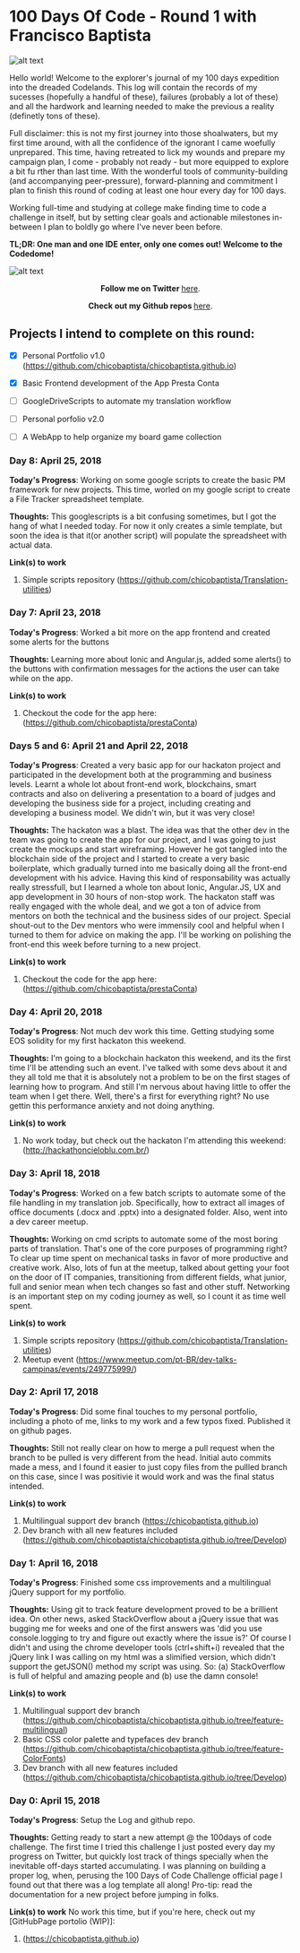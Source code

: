 # 100 Days Of Code - Round 1 with Francisco Baptista

![alt text](computer-map.jpg "Coding Expedition!")


Hello world! Welcome to the explorer's journal of my 100 days expedition into the dreaded Codelands. This log will contain the records of my sucesses (hopefully a handful of these), failures (probably a lot of these) and all the hardwork and learning needed to make the previous a reality (definetly tons of these).

Full disclaimer: this is not my first journey into those shoalwaters, but my first time around, with all the confidence of the ignorant I came woefully unprepared. This time, having retreated to lick my wounds and prepare my campaign plan, I come - probably not ready - but more equipped to explore a bit fu 	rther than last time.
With the wonderful tools of community-building (and accompanying peer-pressure), forward-planning and commitment I plan to finish this round of coding at least one hour every day for 100 days.

Working full-time and studying at college make finding time to code a challenge in itself, but by setting clear goals and actionable milestones in-between I plan to boldly go where I've never been before.

**TL;DR: One man and one IDE enter, only one comes out! Welcome to the Codedome!** 

![alt text](ID_ChikoBiologo.jpg "Coding Expedition!! \o/")

<p align="center"><b>Follow me on Twitter </b><a href="http://www.twitter.com/">here</a>.</p>

<p align="center"><b>Check out my Github repos </b><a href="https://github.com/chicobaptista">here</a>.</p>

## Projects I intend to complete on this round:

- [x] Personal Portfolio v1.0 (https://github.com/chicobaptista/chicobaptista.github.io)
- [x] Basic Frontend development of the App Presta Conta
- [ ] GoogleDriveScripts to automate my translation workflow
- [ ] Personal porfolio v2.0
- [ ] A WebApp to help organize my board game collection


### Day 8: April 25, 2018

**Today's Progress**: Working on some google scripts to create the basic PM framework for new projects. This time, worled on my google script to create a File Tracker spreadsheet template.

**Thoughts:** This googlescripts is a bit confusing sometimes, but I got the hang of what I needed today. For now it only creates a simle template, but soon the idea is that it(or another script) will populate the spreadsheet with actual data.


**Link(s) to work** 
1. Simple scripts repository (https://github.com/chicobaptista/Translation-utilities)


### Day 7: April 23, 2018

**Today's Progress**: Worked a bit more on the app frontend and created some alerts for the buttons

**Thoughts:** Learning more about Ionic and Angular.js, added some alerts() to the buttons with confirmation messages for the actions the user can take while on the app.


**Link(s) to work** 
1. Checkout the code for the app here: (https://github.com/chicobaptista/prestaConta)


### Days 5 and 6: April 21 and April 22, 2018

**Today's Progress**: Created a very basic app for our hackaton project and participated in the development both at the programming and business levels. Learnt a whole lot about front-end work, blockchains, smart contracts and also on delivering a presentation to a board of judges and developing the business side for a project, including creating and developing a business model. We didn't win, but it was very close!

**Thoughts:** The hackaton was a blast. The idea was that the other dev in the team was going to create the app for our project, and I was going to just create the mockups and start wireframing. However he got tangled into the blockchain side of the project and I started to create a very basic boilerplate, which gradually turned into me basically doing all the front-end development with his advice. Having this kind of responsability was actually really stressfull, but I learned a whole ton about Ionic, Angular.JS, UX and app development in 30 hours of non-stop work. The hackaton staff was really engaged with the whole deal, and we got a ton of advice from mentors on both the technical and the business sides of our project. Special shout-out to the Dev mentors who were immensily cool and helpful when I turned to them for advice on making the app. I'll be working on polishing the front-end this week before turning to a new project.


**Link(s) to work** 
1. Checkout the code for the app here: (https://github.com/chicobaptista/prestaConta)


### Day 4: April 20, 2018

**Today's Progress**: Not much dev work this time. Getting studying some EOS solidity for my first hackaton this weekend.

**Thoughts:** I'm going to a blockchain hackaton this weekend, and its the first time I'll be attending  such an event. I've talked with some devs about it and they all told me that it is absolutely not a problem to be on the first stages of learning how to program. And still I'm nervous about having little to offer the team when I get there. Well, there's a first for everything right? No use gettin this performance anxiety and not doing anything.


**Link(s) to work** 
1. No work today, but check out the hackaton I'm attending this weekend: (http://hackathoncieloblu.com.br/)


### Day 3: April 18, 2018

**Today's Progress**: Worked on a few batch scripts to automate some of the file handling in my translation job. Specifically, how to extract all images of office documents (.docx and .pptx) into a designated folder. Also, went into a dev career meetup.

**Thoughts:** Working on cmd scripts to automate some of the most boring parts of translation. That's one of the core purposes of programming right? To clear up time spent on mechanical tasks in favor of more productive and creative work. Also, lots of fun at the meetup, talked about getting your foot on the door of IT companies, transitioning from different fields, what junior, full and senior mean when tech changes so fast and other stuff. Networking is an important step on my coding journey as well, so I count it as time well spent.


**Link(s) to work** 
1. Simple scripts repository (https://github.com/chicobaptista/Translation-utilities)
2. Meetup event (https://www.meetup.com/pt-BR/dev-talks-campinas/events/249775999/)


### Day 2: April 17, 2018

**Today's Progress**: Did some final touches to my personal portfolio, including a photo of me, links to my work and a few typos fixed. Published it on github pages.

**Thoughts:** Still not really clear on how to merge a pull request when the branch to be pulled is very different from the head. Initial auto commits made a mess, and I found it easier to just copy files from the pullled branch on this case, since I was positivie it would work and was the final status intended.

**Link(s) to work** 
1. Multilingual support dev branch (https://chicobaptista.github.io)
2. Dev branch with all new features included (https://github.com/chicobaptista/chicobaptista.github.io/tree/Develop)


### Day 1: April 16, 2018

**Today's Progress**: Finished some css improvements and a multilingual jQuery support for my portfolio.

**Thoughts:** Using git to track feature development proved to be a brillient idea. On other news, asked StackOverflow about a jQuery issue that was bugging me for weeks and one of the first answers was 'did you use console.logging to try and figure out exactly where the issue is?' Of course I didn't and using the chrome developer tools (ctrl+shift+i) revealed that the jQuery link I was calling on my html was a slimified version, which didn't support the getJSON() method my script was using. So: (a) StackOverflow is full of helpful and amazing people and (b) use the damn console!

**Link(s) to work** 
1. Multilingual support dev branch (https://github.com/chicobaptista/chicobaptista.github.io/tree/feature-multilingual)
2. Basic CSS color palette and typefaces dev branch (https://github.com/chicobaptista/chicobaptista.github.io/tree/feature-ColorFonts)
3. Dev branch with all new features included (https://github.com/chicobaptista/chicobaptista.github.io/tree/Develop)


### Day 0: April 15, 2018

**Today's Progress**: Setup the Log and github repo.

**Thoughts:** Getting ready to start a new attempt @ the 100days of code challenge. The first time I tried this challenge I just posted every day my progress on Twitter, but quickly lost track of things specially when the inevitable off-days started accumulating. I was planning on building a proper log, when, perusing the 100 Days of Code Challenge official page I found out that there was a log template all along! Pro-tip: read the documentation for a new project before jumping in folks.

**Link(s) to work** 
No work this time, but if you're here, check out my [GitHubPage portolio (WIP)]:
1. (https://chicobaptista.github.io)